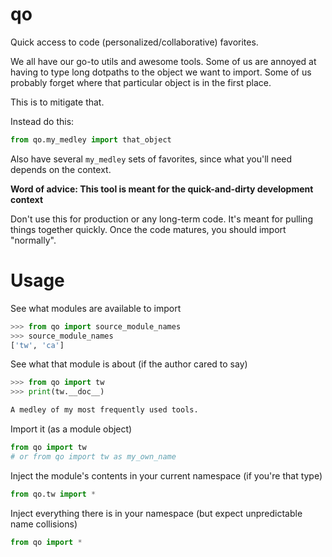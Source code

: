 
# qo

Quick access to code (personalized/collaborative) favorites.

We all have our go-to utils and awesome tools. 
Some of us are annoyed at having to type long dotpaths to the object we want to import.
Some of us probably forget where that particular object is in the first place.

This is to mitigate that. 

Instead do this:

```python
from qo.my_medley import that_object
```

Also have several `my_medley` sets of favorites, since what you'll need depends on the context.

**Word of advice: This tool is meant for the quick-and-dirty development context**

Don't use this for production or any long-term code. It's meant for pulling things together quickly. Once the code matures, you should import "normally".


# Usage


See what modules are available to import

```python
>>> from qo import source_module_names
>>> source_module_names
['tw', 'ca']
```

See what that module is about (if the author cared to say)

```python
>>> from qo import tw
>>> print(tw.__doc__)

A medley of my most frequently used tools.
```

Import it (as a module object)
```python
from qo import tw
# or from qo import tw as my_own_name
```

Inject the module's contents in your current namespace (if you're that type)

```python
from qo.tw import *
```

Inject everything there is in your namespace (but expect unpredictable name collisions)
```python
from qo import *
```




